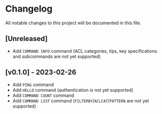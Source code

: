 # Changelog

All notable changes to this project will be documented in this file.

## [Unreleased]

- Add `COMMAND INFO` command (ACL categories, tips, key specifications and subcommands are not yet supported)

## [v0.1.0] - 2023-02-26

- Add `PING` command
- Add `HELLO` command (authentication is not yet supported)
- Add `COMMAND COUNT` command
- Add `COMMAND LIST` command (`FILTERBY`/`ACLCAT`/`PATTERN` are not yet supported)
